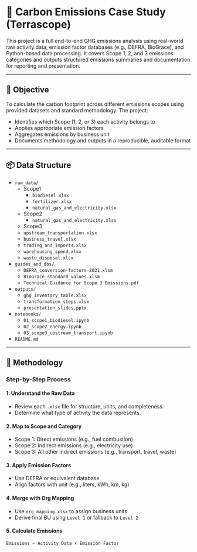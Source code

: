 # 🌱 Carbon Emissions Case Study (Terrascope)

This project is a full end-to-end GHG emissions analysis using real-world raw activity data, emission factor databases (e.g., DEFRA, BioGrace), and Python-based data processing. It covers Scope 1, 2, and 3 emissions categories and outputs structured emissions summaries and documentation for reporting and presentation.

---

## 🎯 Objective

To calculate the carbon footprint across different emissions scopes using provided datasets and standard methodology. The project:
- Identifies which Scope (1, 2, or 3) each activity belongs to
- Applies appropriate emission factors
- Aggregates emissions by business unit
- Documents methodology and outputs in a reproducible, auditable format

---

## 📦 Data Structure


- `raw_data/`
  - Scope1
    - `biodiesel.xlsx`
    - `fertilizer.xlsx`
    - `natural_gas_and_electricity.xlsx`
  - Scope2
    - `natural_gas_and_electricity.xlsx`
  - Scope3
  - `upstream_transportation.xlsx`
  - `business_travel.xlsx`
  - `trading_and_imports.xlsx`
  - `warehousing_spend.xlsx`
  - `waste_disposal.xlsx`
- `guides_and_dbs/`
  - `DEFRA_conversion-factors-2021.xlsm`
  - `BioGrace_standard_values.xlsm`
  - `Technical Guidance for Scope 3 Emissions.pdf`
- `outputs/`
  - `ghg_inventory_table.xlsx`
  - `transformation_steps.xlsx`
  - `presentation_slides.pptx`
- `notebooks/`
  - `01_scope1_biodiesel.ipynb`
  - `02_scope2_energy.ipynb`
  - `03_scope3_upstream_transport.ipynb`
- `README.md`

---

## 🧪 Methodology

### Step-by-Step Process

#### 1. Understand the Raw Data
- Review each `.xlsx` file for structure, units, and completeness.
- Determine what type of activity the data represents.

#### 2. Map to Scope and Category
- Scope 1: Direct emissions (e.g., fuel combustion)
- Scope 2: Indirect emissions (e.g., electricity use)
- Scope 3: All other indirect emissions (e.g., transport, travel, waste)

#### 3. Apply Emission Factors
- Use DEFRA or equivalent database
- Align factors with unit (e.g., liters, kWh, km, kg)

#### 4. Merge with Org Mapping
- Use `org_mapping.xlsx` to assign business units
- Derive final BU using `Level 1` or fallback to `Level 2`

#### 5. Calculate Emissions
```python
Emissions = Activity Data × Emission Factor
